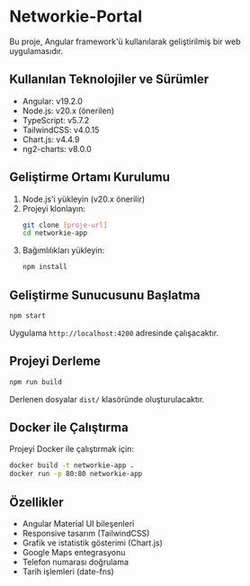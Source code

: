 # Networkie-Portal

Bu proje, Angular framework'ü kullanılarak geliştirilmiş bir web uygulamasıdır.

## Kullanılan Teknolojiler ve Sürümler

- Angular: v19.2.0
- Node.js: v20.x (önerilen)
- TypeScript: v5.7.2
- TailwindCSS: v4.0.15
- Chart.js: v4.4.9
- ng2-charts: v8.0.0

## Geliştirme Ortamı Kurulumu

1. Node.js'i yükleyin (v20.x önerilir)
2. Projeyi klonlayın:
   ```bash
   git clone [proje-url]
   cd networkie-app
   ```
3. Bağımlılıkları yükleyin:
   ```bash
   npm install
   ```

## Geliştirme Sunucusunu Başlatma

```bash
npm start
```
Uygulama `http://localhost:4200` adresinde çalışacaktır.

## Projeyi Derleme

```bash
npm run build
```
Derlenen dosyalar `dist/` klasöründe oluşturulacaktır.

## Docker ile Çalıştırma

Projeyi Docker ile çalıştırmak için:

```bash
docker build -t networkie-app .
docker run -p 80:80 networkie-app
```

## Özellikler

- Angular Material UI bileşenleri
- Responsive tasarım (TailwindCSS)
- Grafik ve istatistik gösterimi (Chart.js)
- Google Maps entegrasyonu
- Telefon numarası doğrulama
- Tarih işlemleri (date-fns)
